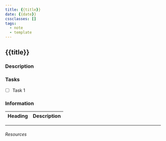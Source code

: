 ```yaml
---
title: {{title}}
date: {{date}}
cssclasses: []
tags: 
  - note
  - template
---
```


## {{title}}

### Description


### Tasks

- [ ] Task 1

### Information

Heading          | Description
---------------- | -----------------

---

###### Resources

